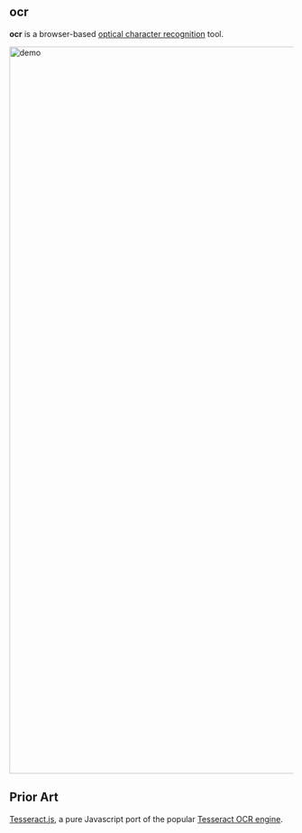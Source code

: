 ## ocr

**ocr** is a browser-based
[optical character recognition](https://en.wikipedia.org/wiki/Optical_character_recognition)
tool.

<img width="1289" alt="demo" src="https://github.com/user-attachments/assets/4e8391be-1b71-4f19-83a6-d614b98e1b06" />

## Prior Art

[Tesseract.js](https://tesseract.projectnaptha.com/), a pure Javascript port of
the popular [Tesseract OCR engine](https://github.com/tesseract-ocr/tesseract).
